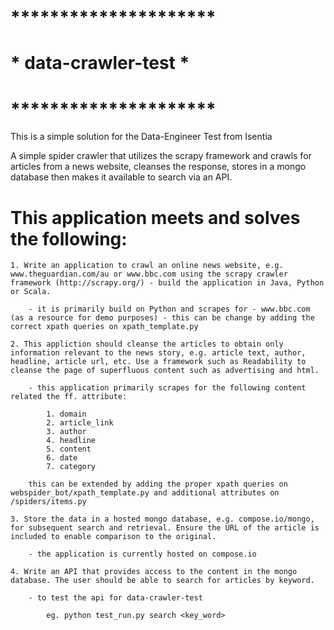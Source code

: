 # *********************
# * data-crawler-test *
# *********************

This is a simple solution for the Data-Engineer Test from Isentia

A simple spider crawler that utilizes the scrapy framework and crawls for articles from a news website, cleanses the response, stores in a mongo database then makes it available to search via an API.

# This application meets and solves the following:

	1. Write an application to crawl an online news website, e.g. www.theguardian.com/au or www.bbc.com using the scrapy crawler framework (http://scrapy.org/) - build the application in Java, Python or Scala.

		- it is primarily build on Python and scrapes for - www.bbc.com (as a resource for demo purposes) - this can be change by adding the correct xpath queries on xpath_template.py

	2. This appliction should cleanse the articles to obtain only information relevant to the news story, e.g. article text, author, headline, article url, etc. Use a framework such as Readability to cleanse the page of superfluous content such as advertising and html.

		- this application primarily scrapes for the following content related the ff. attribute:

			1. domain
			2. article_link
			3. author
			4. headline
			5. content
			6. date
			7. category

		this can be extended by adding the proper xpath queries on webspider_bot/xpath_template.py and additional attributes on /spiders/items.py

	3. Store the data in a hosted mongo database, e.g. compose.io/mongo, for subsequent search and retrieval. Ensure the URL of the article is included to enable comparison to the original.

		- the application is currently hosted on compose.io

	4. Write an API that provides access to the content in the mongo database. The user should be able to search for articles by keyword.

		- to test the api for data-crawler-test 

			eg. python test_run.py search <key_word>	